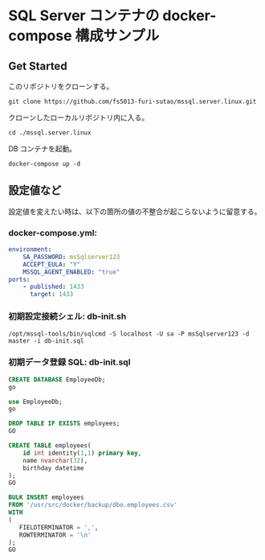 # SQL Server コンテナの docker-compose 構成サンプル

## Get Started
このリポジトリをクローンする。
```console
git clone https://github.com/fs5013-furi-sutao/mssql.server.linux.git
```

クローンしたローカルリポジトリ内に入る。
```console
cd ./mssql.server.linux
```

DB コンテナを起動。
```console
docker-compose up -d
```

## 設定値など
設定値を変えたい時は、以下の箇所の値の不整合が起こらないように留意する。 

### docker-compose.yml:
```yaml
environment:
    SA_PASSWORD: msSqlserver123
    ACCEPT_EULA: "Y"
    MSSQL_AGENT_ENABLED: "true"
ports:
    - published: 1433
      target: 1433
```

### 初期設定接続シェル: db-init.sh
```shell
/opt/mssql-tools/bin/sqlcmd -S localhost -U sa -P msSqlserver123 -d master -i db-init.sql
```
### 初期データ登録 SQL: db-init.sql
```sql
CREATE DATABASE EmployeeDb;
go

use EmployeeDb;
go

DROP TABLE IF EXISTS employees;
GO

CREATE TABLE employees(
    id int identity(1,1) primary key,
    name nvarchar(32),
    birthday datetime
);
GO

BULK INSERT employees
FROM '/usr/src/docker/backup/dbo.employees.csv'
WITH
(
   FIELDTERMINATOR = ',',
   ROWTERMINATOR = '\n'
);
GO
```
